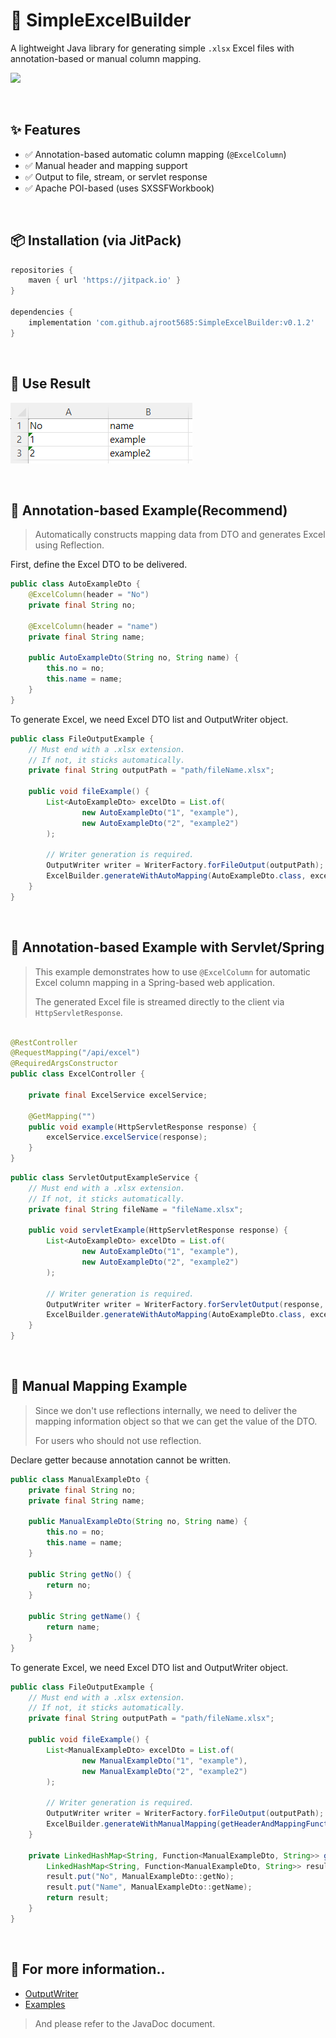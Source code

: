 # 📄 SimpleExcelBuilder

A lightweight Java library for generating simple `.xlsx` Excel files with annotation-based or manual column mapping.

[![](https://jitpack.io/v/ajroot5685/SimpleExcelBuilder.svg)](https://jitpack.io/#ajroot5685/SimpleExcelBuilder)

<br>

## ✨ Features

- ✅ Annotation-based automatic column mapping (`@ExcelColumn`)
- ✅ Manual header and mapping support
- ✅ Output to file, stream, or servlet response
- ✅ Apache POI-based (uses SXSSFWorkbook)

<br>

## 📦 Installation (via JitPack)

```gradle
repositories {
    maven { url 'https://jitpack.io' }
}

dependencies {
    implementation 'com.github.ajroot5685:SimpleExcelBuilder:v0.1.2'
}
```

<br>

## 🐣 Use Result

![result_EN](/docs/result_EN.png)

<br>

## 🧩 Annotation-based Example(Recommend)

> Automatically constructs mapping data from DTO and generates Excel using Reflection.

First, define the Excel DTO to be delivered.

```java
public class AutoExampleDto {
    @ExcelColumn(header = "No")
    private final String no;

    @ExcelColumn(header = "name")
    private final String name;

    public AutoExampleDto(String no, String name) {
        this.no = no;
        this.name = name;
    }
}

```

To generate Excel, we need Excel DTO list and OutputWriter object.

```java
public class FileOutputExample {
    // Must end with a .xlsx extension.
    // If not, it sticks automatically.
    private final String outputPath = "path/fileName.xlsx";

    public void fileExample() {
        List<AutoExampleDto> excelDto = List.of(
                new AutoExampleDto("1", "example"),
                new AutoExampleDto("2", "example2")
        );

        // Writer generation is required.
        OutputWriter writer = WriterFactory.forFileOutput(outputPath);
        ExcelBuilder.generateWithAutoMapping(AutoExampleDto.class, excelDto, writer);
    }
}
```

<br>

## 🍃 Annotation-based Example with Servlet/Spring

> This example demonstrates how to use `@ExcelColumn` for automatic Excel column mapping in a Spring-based web
> application.
>
> The generated Excel file is streamed directly to the client via `HttpServletResponse`.

```java

@RestController
@RequestMapping("/api/excel")
@RequiredArgsConstructor
public class ExcelController {

    private final ExcelService excelService;

    @GetMapping("")
    public void example(HttpServletResponse response) {
        excelService.excelService(response);
    }
}
```

```java
public class ServletOutputExampleService {
    // Must end with a .xlsx extension.
    // If not, it sticks automatically.
    private final String fileName = "fileName.xlsx";

    public void servletExample(HttpServletResponse response) {
        List<AutoExampleDto> excelDto = List.of(
                new AutoExampleDto("1", "example"),
                new AutoExampleDto("2", "example2")
        );

        // Writer generation is required.
        OutputWriter writer = WriterFactory.forServletOutput(response, fileName);
        ExcelBuilder.generateWithAutoMapping(AutoExampleDto.class, excelDto, writer);
    }
}
```

<br>

## 📝 Manual Mapping Example

> Since we don't use reflections internally, we need to deliver the mapping information object so that we can get the
> value of the DTO.
>
> For users who should not use reflection.

Declare getter because annotation cannot be written.

```java
public class ManualExampleDto {
    private final String no;
    private final String name;

    public ManualExampleDto(String no, String name) {
        this.no = no;
        this.name = name;
    }

    public String getNo() {
        return no;
    }

    public String getName() {
        return name;
    }
}

```

To generate Excel, we need Excel DTO list and OutputWriter object.

```java
public class FileOutputExample {
    // Must end with a .xlsx extension.
    // If not, it sticks automatically.
    private final String outputPath = "path/fileName.xlsx";

    public void fileExample() {
        List<ManualExampleDto> excelDto = List.of(
                new ManualExampleDto("1", "example"),
                new ManualExampleDto("2", "example2")
        );

        // Writer generation is required.
        OutputWriter writer = WriterFactory.forFileOutput(outputPath);
        ExcelBuilder.generateWithManualMapping(getHeaderAndMappingFunction(), excelDto, writer);
    }

    private LinkedHashMap<String, Function<ManualExampleDto, String>> getHeaderAndMappingFunction() {
        LinkedHashMap<String, Function<ManualExampleDto, String>> result = new LinkedHashMap<>();
        result.put("No", ManualExampleDto::getNo);
        result.put("Name", ManualExampleDto::getName);
        return result;
    }
}
```

<br>

## 👀 For more information..

- [OutputWriter](/src/main/java/com/github/ajroot5685/output/README_OutputWriter_EN.md)
- [Examples](/src/main/java/com/github/ajroot5685/example)

> And please refer to the JavaDoc document.